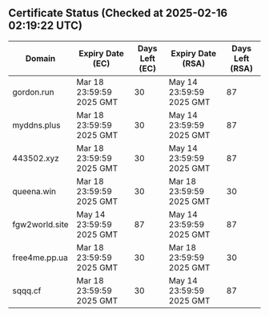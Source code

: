 ## Certificate Status (Checked at 2025-02-16 02:19:22 UTC)
| Domain | Expiry Date (EC) | Days Left (EC) | Expiry Date (RSA) | Days Left (RSA) |
|--------|-------------------|----------------|--------------------|--------------------|
| gordon.run | Mar 18 23:59:59 2025 GMT | 30 | May 14 23:59:59 2025 GMT | 87 |
| myddns.plus | Mar 18 23:59:59 2025 GMT | 30 | May 14 23:59:59 2025 GMT | 87 |
| 443502.xyz | Mar 18 23:59:59 2025 GMT | 30 | May 14 23:59:59 2025 GMT | 87 |
| queena.win | Mar 18 23:59:59 2025 GMT | 30 | Mar 18 23:59:59 2025 GMT | 30 |
| fgw2world.site | May 14 23:59:59 2025 GMT | 87 | May 14 23:59:59 2025 GMT | 87 |
| free4me.pp.ua | Mar 18 23:59:59 2025 GMT | 30 | Mar 18 23:59:59 2025 GMT | 30 |
| sqqq.cf | Mar 18 23:59:59 2025 GMT | 30 | May 14 23:59:59 2025 GMT | 87 |
